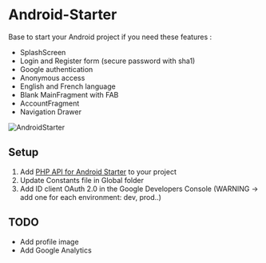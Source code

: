 # Android-Starter

Base to start your Android project if you need these features :

* SplashScreen
* Login and Register form (secure password with sha1)
* Google authentication
* Anonymous access
* English and French language
* Blank MainFragment with FAB
* AccountFragment
* Navigation Drawer 

![AndroidStarter](AndroidStarter.gif?raw=true)

## Setup 

1. Add [PHP API for Android Starter](https://github.com/manu1895/PHP-API-for-Android-Starter) to your project
2. Update Constants file in Global folder
3. Add ID client OAuth 2.0 in the Google Developers Console (WARNING -> add one for each environment: dev, prod..)


## TODO 

* Add profile image
* Add Google Analytics

